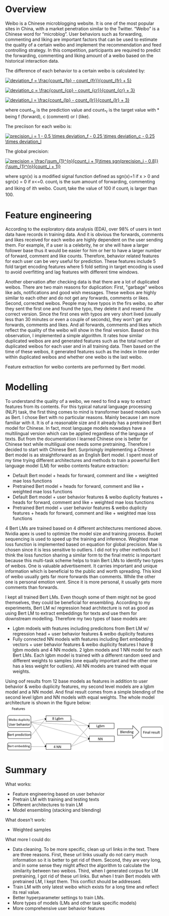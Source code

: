 # Overview
Weibo is a Chinese microblogging website. It is one of the most popular sites in China, with a market penetration similar to the Twitter. “Weibo” is a Chinese word for “microblog”. User behaviors such as forwarding, commenting and liking are important factors that can be used to estimate the quality of a certain weibo and implement the recommendation and feed controlling strategy. In this competition, participants are required to predict the forwarding, commenting and liking amount of a weibo based on the historical interaction data.

The difference of each behavior to a certain weibo is calculated by:

<a href="https://www.codecogs.com/eqnedit.php?latex=deviation_f&space;=&space;\frac{count_{fp}&space;-&space;count_{fr}}{count_{fr}&space;&plus;&space;5}" target="_blank"><img src="https://latex.codecogs.com/gif.latex?deviation_f&space;=&space;\frac{count_{fp}&space;-&space;count_{fr}}{count_{fr}&space;&plus;&space;5}" title="deviation_f = \frac{count_{fp} - count_{fr}}{count_{fr} + 5}" /></a>

<a href="https://www.codecogs.com/eqnedit.php?latex=deviation_c&space;=&space;\frac{count_{cp}&space;-&space;count_{cr}}{count_{cr}&space;&plus;&space;3}" target="_blank"><img src="https://latex.codecogs.com/gif.latex?deviation_c&space;=&space;\frac{count_{cp}&space;-&space;count_{cr}}{count_{cr}&space;&plus;&space;3}" title="deviation_c = \frac{count_{cp} - count_{cr}}{count_{cr} + 3}" /></a>

<a href="https://www.codecogs.com/eqnedit.php?latex=deviation_l&space;=&space;\frac{count_{lp}&space;-&space;count_{lr}}{count_{lr}&space;&plus;&space;3}" target="_blank"><img src="https://latex.codecogs.com/gif.latex?deviation_l&space;=&space;\frac{count_{lp}&space;-&space;count_{lr}}{count_{lr}&space;&plus;&space;3}" title="deviation_l = \frac{count_{lp} - count_{lr}}{count_{lr} + 3}" /></a>

where count<sub>*p</sub> is the prediction value and count<sub>*r</sub> is the target value with * being f (forward), c (comment) or l (like).

The preciison for each weibo is:

<a href="https://www.codecogs.com/eqnedit.php?latex=precision_i&space;=&space;1&space;-&space;0.5&space;\times&space;deviation_f&space;-&space;0.25&space;\times&space;deviation_c&space;-&space;0.25&space;\times&space;deviation_l" target="_blank"><img src="https://latex.codecogs.com/gif.latex?precision_i&space;=&space;1&space;-&space;0.5&space;\times&space;deviation_f&space;-&space;0.25&space;\times&space;deviation_c&space;-&space;0.25&space;\times&space;deviation_l" title="precision_i = 1 - 0.5 \times deviation_f - 0.25 \times deviation_c - 0.25 \times deviation_l" /></a>

The global precision:

<a href="https://www.codecogs.com/eqnedit.php?latex=precision&space;=&space;\frac{\sum_{1}^{n}(count_i&space;&plus;&space;1)\times&space;sgn(precision_i&space;-&space;0.8)}{\sum_{1}^{n}(count_i&space;&plus;&space;1)}" target="_blank"><img src="https://latex.codecogs.com/gif.latex?precision&space;=&space;\frac{\sum_{1}^{n}(count_i&space;&plus;&space;1)\times&space;sgn(precision_i&space;-&space;0.8)}{\sum_{1}^{n}(count_i&space;&plus;&space;1)}" title="precision = \frac{\sum_{1}^{n}(count_i + 1)\times sgn(precision_i - 0.8)}{\sum_{1}^{n}(count_i + 1)}" /></a>

where sgn(x) is a modified signal function defined as sgn(x)=1 if x > 0 and sgn(x) = 0 if x<=0.
count<sub>i</sub> is the sum amount of forwarding, commenting and liking of ith weibo. Count<sub>i</sub> take the value of 100 if count<sub>i</sub> is larger than 100.

# Feature engineering
According to the exploratory data analysis (EDA), over 98% of users in text data have records in training data. And it is obvious the forwards, comments and likes received for each weibo are highly dependent on the user sending them. For example, if a user is a celebrity, he or she will have a larger follower base thus it would be easier for him or her to have a larger number of forward, comment and like counts. Therefore, behavior related features for each user can be very useful for prediction. These features include 5 fold target encoding features where 5 fold setting in target encoding is used to avoid overfitting and lag features with different time windows.

Another obervation after checking data is that there are a lot of duplicated weibos. There are two main reasons for duplication: First, "garbage" weibos like ads, notifications and good wish messages. These weibos are highly similar to each other and do not get any forwards, comments or likes. Second, corrected weibos. People may have typos in the firs weibo, so after they sent the first one and found the typo, they delete it and resend the correct version. Since the first ones with typos are very short lived (usually less than 30 minutes or even a couple of seconds), they won't get any forwards, comments and likes. And all forwards, comments and likes which reflect the quality of the weibo will show in the final version. Based on this observation, I implemented a simple algorithm. It rates how similar duplicated weibos are and generated features such as the total number of duplicated weibos for each user and in all training data. Then based on the time of these weibos, it generated features such as the index in time order within duplicated weibos and whether one weibo is the last weibo.

Feature extraction for weibo contents are performed by Bert model.

# Modelling
To understand the quality of a weibo, we need to find a way to extract features from its contents. For this typical natural language processing (NLP) task, the first thing comes to mind is transformer based models such as Bert. I chose Bert with no particular reasons. Mainly because I am more familiar with it. It is of a reasonable size and it already has a pretrained Bert model for Chinese. In fact, most language models nowadays have a multilingual version which can be applied regardless of the language of texts. But from the documentation I learned Chinese one is better for Chinese text while multiligual one needs some pretraining. Therefore I decided to start with Chinese Bert. Surprisingly implementing a Chinese Bert model is as straightforward as an English Bert model. I spent most of my time trying different architectures and methods to train a powerful Bert language model (LM) for weibo contents feature extraction:
* Default Bert model + heads for forward, comment and like + weighted mae loss functions
* Pretrained Bert model + heads for forward, comment and like + weighted mae loss functions
* Default Bert model + user behavior features & weibo duplicity features + heads for forward, comment and like + weighted mae loss functions
* Pretrained Bert model + user behavior features & weibo duplicity features + heads for forward, comment and like + weighted mae loss functions

4 Bert LMs are trained based on 4 different architectures mentioned above. Nvidia apex is used to optimize the model size and training process. Bucket sequencing is used to speed up the training and inference. Weighted mae loss function is implemented based on equation for global precision. Mae is chosen since it is less sensitive to outliers. I did not try other methods but I think the loss function sharing a similar form to the final metric is important because this multi-task scheme helps to train Bert LMs to identify two types of weibos. One is valuable advertisement. It carries important and unique information which is beneficial to the public and worth spreading. This kind of weibo usually gets far more forwards than comments. While the other one is personal emotion vent. Since it is more personal, it usually gets more comments than forwards.

I kept all trained Bert LMs. Even though some of them might not be good themselves, they could be beneficial for ensembling. According to my experiments, Bert LM w/ regression head architecture is not as good as using Bert LM to extract embeddings for texts and use them for downstream modelling. Therefore my two types of base models are:
* Lgbm mdoels with features including predicitons from Bert LM w/ regression head + user behavior features & weibo duplicity features
* Fully connected NN models with features including Bert embedding vectors + user behavior features & weibo duplicity features
I have 8 lgbm models and 4 NN models. 2 lgbm models and 1 NN model for each Bert LMs. Each lgbm model is trained with a different random seed and different weights to samples (one equally important and the other one has a less weight for outliers). All NN models are trained with equal weights.

Using oof results from 12 base models as features in addition to user behavior & weibo duplicity features, my second level models are a lgbm model and a NN model. And final result comes from a simple blending of the second level lgbm and NN models with equal weights. The whole model architecture is shown in the figure below: 
![Figure 1](/image/model_arch.png)

# Summary
What works:
* Feature engineering based on user behavior
* Pretrain LM with training and testing texts
* Different architectures to train LM
* Model ensembling (stacking and blending)

What doesn't work:
* Weighted samples

What more I could do:
* Data cleaning. To be more specific, clean up url links in the text. There are three reasons. First, these url links usually do not carry much information so it is better to get rid of them. Second, they are very long, and in some sense they might affect the algorithm to calculate the similarity between two weibos. Third, when I generated corpus for LM pretraining, I got rid of these url links. But when I train Bert models with pretrained LM, I kept them. This conflict should be addressed.
* Train LM with only latest weibo which exists for a long time and reflect its real value.
* Better hyperparameter settings to train LMs.
* More types of models (LMs and other task specific models)
* More comprehensive user behavior features
